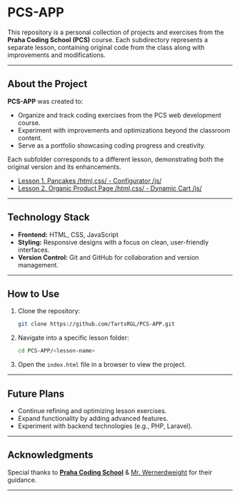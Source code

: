 # **PCS-APP**

This repository is a personal collection of projects and exercises from the **Praha Coding School (PCS)** course.
Each subdirectory represents a separate lesson, containing original code from the class along with improvements and modifications.

---

## **About the Project**

**PCS-APP** was created to:
- Organize and track coding exercises from the PCS web development course.
- Experiment with improvements and optimizations beyond the classroom content.
- Serve as a portfolio showcasing coding progress and creativity.

Each subfolder corresponds to a different lesson, demonstrating both the original version and its enhancements.

- [Lesson 1. Pancakes /html,css/ - Configurator /js/](./Lesson%201)
- [Lesson 2. Organic Product Page /html,css/ - Dynamic Cart /js/](./Lesson%202)

---

## **Technology Stack**
- **Frontend:** HTML, CSS, JavaScript  
- **Styling:** Responsive designs with a focus on clean, user-friendly interfaces.  
- **Version Control:** Git and GitHub for collaboration and version management.  

---

## **How to Use**
1. Clone the repository:  
   ```bash
   git clone https://github.com/TartsRGL/PCS-APP.git
   ```
2. Navigate into a specific lesson folder:  
   ```bash
   cd PCS-APP/<lesson-name>
   ```
3. Open the `index.html` file in a browser to view the project.  

---

## **Future Plans**
- Continue refining and optimizing lesson exercises.  
- Expand functionality by adding advanced features.  
- Experiment with backend technologies (e.g., PHP, Laravel).

---

## **Acknowledgments**
Special thanks to [**Praha Coding School**](https://prahacoding.cz/) & [Mr. Wernerdweight](https://github.com/wernerdweight) for their guidance.

---



